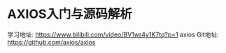 # AXIOS入门与源码解析
学习地址: https://www.bilibili.com/video/BV1wr4y1K7tq?p=1
axios Git地址: https://github.com/axios/axios
